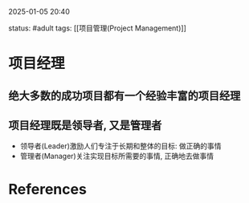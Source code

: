 2025-01-05    20:40

status: #adult 
tags: [[项目管理(Project Management)]]


# 项目经理

## 绝大多数的成功项目都有一个经验丰富的项目经理

## 项目经理既是领导者, 又是管理者

- 领导者(Leader)激励人们专注于长期和整体的目标: 做正确的事情
- 管理者(Manager)关注实现目标所需要的事情, 正确地去做事情


# References
